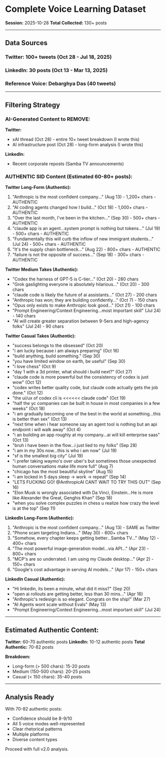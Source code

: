 # Complete Voice Learning Dataset

**Session:** 2025-10-28
**Total Collected:** 130+ posts

---

## Data Sources

### Twitter: 100+ tweets (Oct 28 - Jul 18, 2025)
### LinkedIn: 30 posts (Oct 13 - Mar 13, 2025)
### Reference Voice: Debarghya Das (40 tweets)

---

## Filtering Strategy

### AI-Generated Content to REMOVE:

**Twitter:**
- xAI thread (Oct 28) - entire 10+ tweet breakdown (I wrote this)
- AI infrastructure post (Oct 28) - long-form analysis (I wrote this)

**LinkedIn:**
- Recent corporate reposts (Samba TV announcements)

### AUTHENTIC SID Content (Estimated 60-80+ posts):

**Twitter Long-Form (Authentic):**
1. "Anthropic is the most confident company..." (Aug 13) - 1,200+ chars - AUTHENTIC
2. "AI coding agents changed how I build..." (Oct 18) - 1,000+ chars - AUTHENTIC
3. "Over the last month, I've been in the kitchen..." (Sep 30) - 500+ chars - AUTHENTIC
4. "claude app is an agent...system prompt is nothing but tokens..." (Jul 19) - 500+ chars - AUTHENTIC
5. "Fundamentally this will curb the inflow of new immigrant students..." (Jul 24) - 500+ chars - AUTHENTIC
6. "It's the supply chain bottleneck..." (Aug 22) - 800+ chars - AUTHENTIC
7. "failure is not the opposite of success..." (Sep 18) - 300+ chars - AUTHENTIC

**Twitter Medium Takes (Authentic):**
- "Codex the harness of GPT-5 is C-tier..." (Oct 20) - 280 chars
- "Grok gaslighting everyone is absolutely hilarious..." (Oct 20) - 300 chars
- "claude code is likely the future of ai assistants..." (Oct 27) - 200 chars
- "Anthropic has won; they are building confidently..." (Oct 7) - 150 chars
- "Opus only exists to make Anthropic look good..." (Oct 21) - 100 chars
- "Prompt Engineering/Context Engineering...most important skill" (Jul 24) - 140 chars
- "AI will create greater separation between 9-5ers and high-agency folks" (Jul 24) - 90 chars

**Twitter Casual Takes (Authentic):**
- "success belongs to the obsessed" (Oct 20)
- "i am lucky because i am always preparing" (Oct 16)
- "build anything, build something." (Sep 30)
- "you have limited window on earth, be useful" (Sep 30)
- "i love chess" (Oct 9)
- "day 1 with a 3d printer, what should i build next?" (Oct 27)
- "claude code is more powerful but the consistency of codex is just wow" (Oct 12)
- "codex writes better quality code, but claude code actually gets the job done." (Oct 12)
- "the ui/ux of codex cli is <<<<<< claude code" (Oct 19)
- "half the yc companies can be built in house in most companies in a few weeks" (Oct 18)
- "i am gradually becoming one of the best in the world at something...this is better than sex" (Oct 13)
- "next time when i hear someone say an agent tool is nothing but an api endpoint i will walk away" (Oct 4)
- "i an building an app roughly at my company...ai will kill enterprise saas" (Oct 13)
- "bruh i have been in the flow...i just lied to my folks" (Sep 28)
- "i am in my 30s now...this is who i am now" (Jul 19)
- "sf is the smallest big city" (Jul 19)
- "i prefer taking waymo's over uber's but sometimes those unexpected human conversations make life more full" (Aug 7)
- "chicago has the most beautiful skyline" (Aug 15)
- "i am locked in 5 days sleep -> work -> repeat" (Sep 14)
- "LETS FUCKING GO! @AnthropicAI CANT WAIT TO TRY THIS OUT" (Sep 16)
- "Elon Musk is wrongly associated with Da Vinci, Einstein...He is more like Alexander the Great, Genghis Khan" (Sep 18)
- "when you solve complex puzzles in chess u realize how crazy the level is at the top" (Sep 11)

**LinkedIn Long-Form (Authentic):**
1. "Anthropic is the most confident company..." (Aug 13) - SAME as Twitter
2. "Phone scam targeting Indians..." (May 30) - 600+ chars
3. "Somehow, every chapter keeps getting better...Samba TV..." (May 12) - 400+ chars
4. "The most powerful image-generation model...via API..." (Apr 23) - 800+ chars
5. "MCP's are so underrated. I am using my Claude desktop..." (Apr 2) - 150+ chars
6. "Google's cost advantage in serving AI models..." (Apr 17) - 150+ chars

**LinkedIn Casual (Authentic):**
- "Hi linkedin, its been a minute, what did it miss?" (Sep 20)
- "open ai rollouts are getting better, less than 30 mins..." (Apr 16)
- "Anthropic's redesign is so elegant. Congrats on the ship!" (Mar 27)
- "AI Agents wont scale without Evals" (May 13)
- "Prompt Engineering/Context Engineering...most important skill" (Jul 24)

---

## Estimated Authentic Content:

**Twitter:** 60-70 authentic posts
**LinkedIn:** 10-12 authentic posts
**Total Authentic:** 70-82 posts

**Breakdown:**
- Long-form (> 500 chars): 15-20 posts
- Medium (150-500 chars): 20-25 posts
- Casual (< 150 chars): 35-40 posts

---

## Analysis Ready

With 70-82 authentic posts:
- Confidence should be 8-9/10
- All 5 voice modes well-represented
- Clear rhetorical patterns
- Multiple platforms
- Diverse content types

Proceed with full v2.0 analysis.
